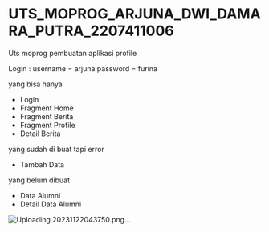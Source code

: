 # UTS_MOPROG_ARJUNA_DWI_DAMARA_PUTRA_2207411006
 Uts moprog pembuatan aplikasi profile

Login :
username = arjuna
password = furina


yang bisa hanya 
- Login
- Fragment Home
- Fragment Berita
- Fragment Profile
- Detail Berita

yang sudah di buat tapi error
- Tambah Data

yang belum dibuat
- Data Alumni
- Detail Data Alumni

![Uploading 20231122043750.png…]()

